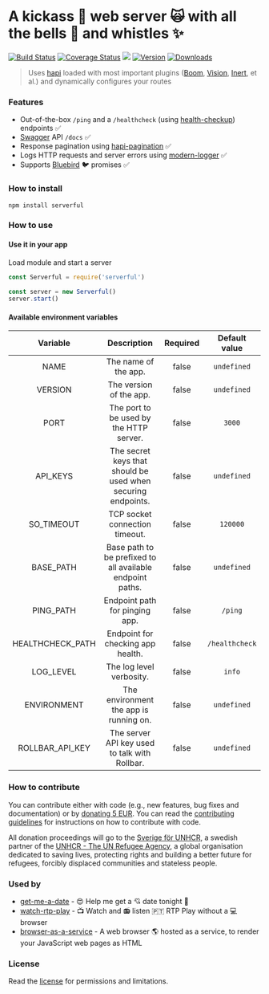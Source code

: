 # A kickass :muscle: web server :scream_cat: with all the bells :bell: and whistles :sparkles:

[![Build Status](https://travis-ci.org/hfreire/serverful.svg?branch=master)](https://travis-ci.org/hfreire/serverful)
[![Coverage Status](https://coveralls.io/repos/github/hfreire/serverful/badge.svg?branch=master)](https://coveralls.io/github/hfreire/serverful?branch=master)
[![](https://img.shields.io/github/release/hfreire/serverful.svg)](https://github.com/hfreire/serverful/releases)
[![Version](https://img.shields.io/npm/v/serverful.svg)](https://www.npmjs.com/package/serverful)
[![Downloads](https://img.shields.io/npm/dt/serverful.svg)](https://www.npmjs.com/package/serverful) 

> Uses [hapi](https://github.com/hapijs/hapijs) loaded with most important plugins ([Boom](https://github.com/hapijs/boom), [Vision](https://github.com/hapijs/vision), [Inert](https://github.com/hapijs/inert), et al.) and dynamically configures your routes

### Features
* Out-of-the-box `/ping` and a `/healthcheck` (using [health-checkup](https://github.com/hfreire/health-checkup)) endpoints :white_check_mark:
* [Swagger](http://swagger.io) API `/docs` :white_check_mark: 
* Response pagination using [hapi-pagination](https://github.com/fknop/hapi-pagination) :white_check_mark:
* Logs HTTP requests and server errors using [modern-logger](https://github.com/hfreire/modern-logger) :white_check_mark:
* Supports [Bluebird](https://github.com/petkaantonov/bluebird) :bird: promises :white_check_mark:

### How to install
```
npm install serverful
```

### How to use

#### Use it in your app
Load module and start a server
```javascript
const Serverful = require('serverful')

const server = new Serverful()
server.start()
```

#### Available environment variables
Variable | Description | Required | Default value
:---:|:---:|:---:|:---:
NAME | The name of the app. | false | `undefined`
VERSION | The version of the app. | false | `undefined`
PORT | The port to be used by the HTTP server. | false | `3000`
API_KEYS | The secret keys that should be used when securing endpoints. | false | `undefined`
SO_TIMEOUT | TCP socket connection timeout. | false | `120000`
BASE_PATH | Base path to be prefixed to all available endpoint paths. | false | `undefined`
PING_PATH | Endpoint path for pinging app. | false | `/ping`
HEALTHCHECK_PATH | Endpoint for checking app health. | false | `/healthcheck`
LOG_LEVEL | The log level verbosity. | false | `info`
ENVIRONMENT | The environment the app is running on. | false | `undefined`
ROLLBAR_API_KEY | The server API key used to talk with Rollbar. | false | `undefined`

### How to contribute
You can contribute either with code (e.g., new features, bug fixes and documentation) or by [donating 5 EUR](https://paypal.me/hfreire/5). You can read the [contributing guidelines](CONTRIBUTING.md) for instructions on how to contribute with code. 

All donation proceedings will go to the [Sverige för UNHCR](https://sverigeforunhcr.se), a swedish partner of the [UNHCR - The UN Refugee Agency](http://www.unhcr.org), a global organisation dedicated to saving lives, protecting rights and building a better future for refugees, forcibly displaced communities and stateless people.

### Used by
* [get-me-a-date](https://github.com/hfreire/get-me-a-date) - :heart_eyes: Help me get a :cupid: date tonight :first_quarter_moon_with_face:
* [watch-rtp-play](https://github.com/hfreire/watch-rtp-play) - :tv: Watch and :radio: listen 🇵🇹 RTP Play without a :computer: browser
* [browser-as-a-service](https://github.com/hfreire/browser-as-a-service) - A web browser :earth_americas: hosted as a service, to render your JavaScript web pages as HTML

### License
Read the [license](./LICENSE.md) for permissions and limitations.
